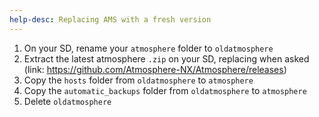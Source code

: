 ```yaml
---
help-desc: Replacing AMS with a fresh version
---
```


1. On your SD, rename your `atmosphere` folder to `oldatmosphere`
2. Extract the latest atmosphere `.zip` on your SD, replacing when asked (link: https://github.com/Atmosphere-NX/Atmosphere/releases)
3. Copy the `hosts` folder from `oldatmosphere` to `atmosphere`
4. Copy the `automatic_backups` folder from `oldatmosphere` to `atmosphere`
5. Delete `oldatmosphere`
